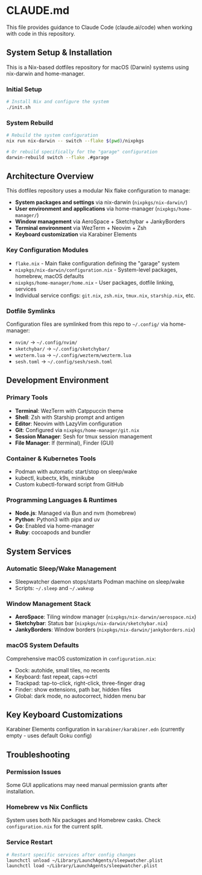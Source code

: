 # CLAUDE.md

This file provides guidance to Claude Code (claude.ai/code) when working with code in this repository.

## System Setup & Installation

This is a Nix-based dotfiles repository for macOS (Darwin) systems using nix-darwin and home-manager.

### Initial Setup
```bash
# Install Nix and configure the system
./init.sh
```

### System Rebuild
```bash
# Rebuild the system configuration
nix run nix-darwin -- switch --flake $(pwd)/nixpkgs

# Or rebuild specifically for the "garage" configuration
darwin-rebuild switch --flake .#garage
```

## Architecture Overview

This dotfiles repository uses a modular Nix flake configuration to manage:

- **System packages and settings** via nix-darwin (`nixpkgs/nix-darwin/`)
- **User environment and applications** via home-manager (`nixpkgs/home-manager/`)
- **Window management** via AeroSpace + Sketchybar + JankyBorders
- **Terminal environment** via WezTerm + Neovim + Zsh
- **Keyboard customization** via Karabiner Elements

### Key Configuration Modules

- `flake.nix` - Main flake configuration defining the "garage" system
- `nixpkgs/nix-darwin/configuration.nix` - System-level packages, homebrew, macOS defaults
- `nixpkgs/home-manager/home.nix` - User packages, dotfile linking, services
- Individual service configs: `git.nix`, `zsh.nix`, `tmux.nix`, `starship.nix`, etc.

### Dotfile Symlinks

Configuration files are symlinked from this repo to `~/.config/` via home-manager:
- `nvim/` → `~/.config/nvim/`
- `sketchybar/` → `~/.config/sketchybar/`
- `wezterm.lua` → `~/.config/wezterm/wezterm.lua`
- `sesh.toml` → `~/.config/sesh/sesh.toml`

## Development Environment

### Primary Tools
- **Terminal**: WezTerm with Catppuccin theme
- **Shell**: Zsh with Starship prompt and antigen
- **Editor**: Neovim with LazyVim configuration
- **Git**: Configured via `nixpkgs/home-manager/git.nix`
- **Session Manager**: Sesh for tmux session management
- **File Manager**: lf (terminal), Finder (GUI)

### Container & Kubernetes Tools
- Podman with automatic start/stop on sleep/wake
- kubectl, kubectx, k9s, minikube
- Custom kubectl-forward script from GitHub

### Programming Languages & Runtimes
- **Node.js**: Managed via Bun and nvm (homebrew)
- **Python**: Python3 with pipx and uv
- **Go**: Enabled via home-manager
- **Ruby**: cocoapods and bundler

## System Services

### Automatic Sleep/Wake Management
- Sleepwatcher daemon stops/starts Podman machine on sleep/wake
- Scripts: `~/.sleep` and `~/.wakeup`

### Window Management Stack
- **AeroSpace**: Tiling window manager (`nixpkgs/nix-darwin/aerospace.nix`)
- **Sketchybar**: Status bar (`nixpkgs/nix-darwin/sketchybar.nix`)  
- **JankyBorders**: Window borders (`nixpkgs/nix-darwin/jankyborders.nix`)

### macOS System Defaults
Comprehensive macOS customization in `configuration.nix`:
- Dock: autohide, small tiles, no recents
- Keyboard: fast repeat, caps→ctrl
- Trackpad: tap-to-click, right-click, three-finger drag
- Finder: show extensions, path bar, hidden files
- Global: dark mode, no autocorrect, hidden menu bar

## Key Keyboard Customizations

Karabiner Elements configuration in `karabiner/karabiner.edn` (currently empty - uses default Goku config)

## Troubleshooting

### Permission Issues
Some GUI applications may need manual permission grants after installation.

### Homebrew vs Nix Conflicts  
System uses both Nix packages and Homebrew casks. Check `configuration.nix` for the current split.

### Service Restart
```bash
# Restart specific services after config changes
launchctl unload ~/Library/LaunchAgents/sleepwatcher.plist
launchctl load ~/Library/LaunchAgents/sleepwatcher.plist
```
